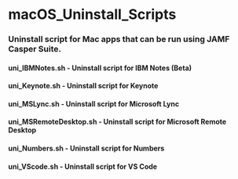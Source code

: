 # macOS_Uninstall_Scripts

### Uninstall script for Mac apps that can be run using JAMF Casper Suite.

#### **uni_IBMNotes.sh** - Uninstall script for IBM Notes (Beta)
#### **uni_Keynote.sh** - Uninstall script for Keynote
#### **uni_MSLync.sh** - Uninstall script for Microsoft Lync
#### **uni_MSRemoteDesktop.sh** - Uninstall script for Microsoft Remote Desktop
#### **uni_Numbers.sh** - Uninstall script for Numbers
#### **uni_VScode.sh** - Uninstall script for VS Code